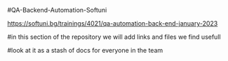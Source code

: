 #QA-Backend-Automation-Softuni

https://softuni.bg/trainings/4021/qa-automation-back-end-january-2023

#in this section of the repository we will add links and files we find usefull

#look at it as a stash of docs  for everyone in the team 


